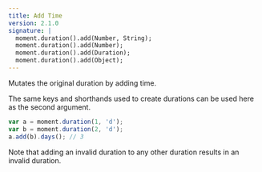 ```yaml
---
title: Add Time
version: 2.1.0
signature: |
  moment.duration().add(Number, String);
  moment.duration().add(Number);
  moment.duration().add(Duration);
  moment.duration().add(Object);
---
```



Mutates the original duration by adding time.

The same keys and shorthands used to create durations can be used here as the second argument.


```javascript
var a = moment.duration(1, 'd');
var b = moment.duration(2, 'd');
a.add(b).days(); // 3
```

Note that adding an invalid duration to any other duration results in an invalid
duration.
